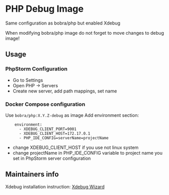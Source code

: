 # PHP Debug Image

Same configuration as bobra/php but enabled Xdebug

When modifying bobra/php image do not forget to move changes to debug image!

## Usage

### PhpStorm Configuration

- Go to Settings
- Open PHP -> Servers
- Create new server, add path mappings, set name

### Docker Compose configuration

Use `bobra/php:X.Y.Z-debug` as image
Add environment section:
```
    environment:
      - XDEBUG_CLIENT_PORT=9001
      - XDEBUG_CLIENT_HOST=172.17.0.1
      - PHP_IDE_CONFIG=serverName=projectName
```

- change XDEBUG_CLIENT_HOST if you use not linux system
- change projectName in  PHP_IDE_CONFIG variable to project name you set in PhpStorm server configuration

## Maintainers info

Xdebug installation instruction: [Xdebug Wizard](https://xdebug.org/wizard)

